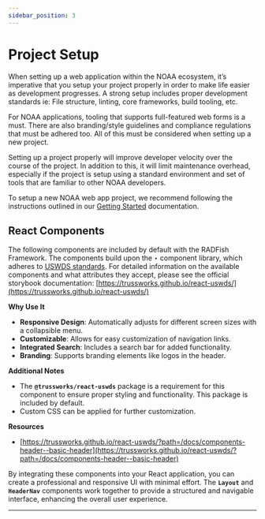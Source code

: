 ```yaml
---
sidebar_position: 3
---
```


# Project Setup

When setting up a web application within the NOAA ecosystem, it’s imperative that you setup your project properly in order to make life easier as development progresses. A strong setup includes proper development standards ie: File structure, linting, core frameworks, build tooling, etc.

For NOAA applications, tooling that supports full-featured web forms is a must. There are also branding/style guidelines and compliance regulations that must be adhered too. All of this must be considered when setting up a new project.

Setting up a project properly will improve developer velocity over the course of the project. In addition to this, it will limit maintenance overhead, especially if the project is setup using a standard environment and set of tools that are familiar to other NOAA developers.

To setup a new NOAA web app project, we recommend following the instructions outlined in our [Getting Started](../getting-started) documentation.

## React Components

The following components are included by default with the RADFish Framework. The components build upon the ‣ component library, which adheres to [USWDS standards](https://designsystem.digital.gov/). For detailed information on the available components and what attributes they accept, please see the official storybook documentation: [https://trussworks.github.io/react-uswds/](https://trussworks.github.io/react-uswds/)

**Why Use It**

- **Responsive Design**: Automatically adjusts for different screen sizes with a collapsible menu.
- **Customizable**: Allows for easy customization of navigation links.
- **Integrated Search**: Includes a search bar for added functionality.
- **Branding**: Supports branding elements like logos in the header.

**Additional Notes**

- The **`@trussworks/react-uswds`** package is a requirement for this component to ensure proper styling and functionality. This package is included by default.
- Custom CSS can be applied for further customization.

**Resources**

- [https://trussworks.github.io/react-uswds/?path=/docs/components-header--basic-header](https://trussworks.github.io/react-uswds/?path=/docs/components-header--basic-header)

By integrating these components into your React application, you can create a professional and responsive UI with minimal effort. The **`Layout`** and **`HeaderNav`** components work together to provide a structured and navigable interface, enhancing the overall user experience.

---
